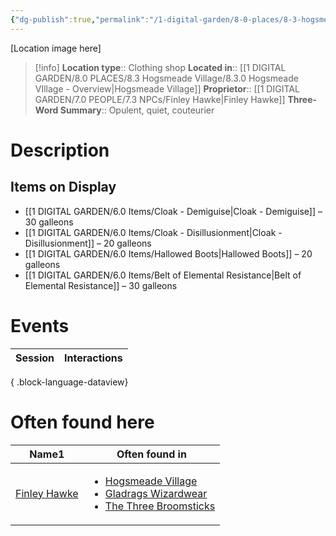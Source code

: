 ```yaml
---
{"dg-publish":true,"permalink":"/1-digital-garden/8-0-places/8-3-hogsmeade-village/8-3-16-gladrags-wizardwear/","tags":["#place","#hogsmeade","#shop"]}
---
```


[Location image here]
>[!info]
>**Location type**::  Clothing shop
>**Located in**:: [[1 DIGITAL GARDEN/8.0 PLACES/8.3 Hogsmeade Village/8.3.0 Hogsmeade VIllage - Overview\|Hogsmeade Village]]
>**Proprietor**:: [[1 DIGITAL GARDEN/7.0 PEOPLE/7.3 NPCs/Finley Hawke\|Finley Hawke]]
>**Three-Word Summary**:: Opulent, quiet, couteurier 

# Description


## Items on Display

- [[1 DIGITAL GARDEN/6.0 Items/Cloak - Demiguise\|Cloak - Demiguise]] – 30 galleons
- [[1 DIGITAL GARDEN/6.0 Items/Cloak - Disillusionment\|Cloak - Disillusionment]] – 20 galleons
- [[1 DIGITAL GARDEN/6.0 Items/Hallowed Boots\|Hallowed Boots]] – 20 galleons
- [[1 DIGITAL GARDEN/6.0 Items/Belt of Elemental Resistance\|Belt of Elemental Resistance]] – 30 galleons

# Events

| Session | Interactions |
| ------- | ------------ |

{ .block-language-dataview}

# Often found here

<div><table class="dataview table-view-table"><thead class="table-view-thead"><tr class="table-view-tr-header"><th class="table-view-th"><span>Name</span><span class="dataview small-text">1</span></th><th class="table-view-th"><span>Often found in</span></th></tr></thead><tbody class="table-view-tbody"><tr><td><span><a data-tooltip-position="top" aria-label="1 DIGITAL GARDEN/7.0 PEOPLE/7.3 NPCs/Finley Hawke.md" data-href="1 DIGITAL GARDEN/7.0 PEOPLE/7.3 NPCs/Finley Hawke.md" href="1 DIGITAL GARDEN/7.0 PEOPLE/7.3 NPCs/Finley Hawke.md" class="internal-link" target="_blank" rel="noopener nofollow">Finley Hawke</a></span></td><td><ul class="dataview dataview-ul dataview-result-list-ul"><li class="dataview-result-list-li"><span><a data-tooltip-position="top" aria-label="1 DIGITAL GARDEN/8.0 PLACES/8.3 Hogsmeade Village/8.3.0 Hogsmeade VIllage - Overview.md" data-href="1 DIGITAL GARDEN/8.0 PLACES/8.3 Hogsmeade Village/8.3.0 Hogsmeade VIllage - Overview.md" href="1 DIGITAL GARDEN/8.0 PLACES/8.3 Hogsmeade Village/8.3.0 Hogsmeade VIllage - Overview.md" class="internal-link" target="_blank" rel="noopener nofollow">Hogsmeade Village</a></span></li><li class="dataview-result-list-li"><span><a data-tooltip-position="top" aria-label="1 DIGITAL GARDEN/8.0 PLACES/8.3 Hogsmeade Village/8.3.16 Gladrags Wizardwear.md" data-href="1 DIGITAL GARDEN/8.0 PLACES/8.3 Hogsmeade Village/8.3.16 Gladrags Wizardwear.md" href="1 DIGITAL GARDEN/8.0 PLACES/8.3 Hogsmeade Village/8.3.16 Gladrags Wizardwear.md" class="internal-link" target="_blank" rel="noopener nofollow">Gladrags Wizardwear</a></span></li><li class="dataview-result-list-li"><span><a data-tooltip-position="top" aria-label="1 DIGITAL GARDEN/8.0 PLACES/8.3 Hogsmeade Village/8.3.11 The Three Broomsticks.md" data-href="1 DIGITAL GARDEN/8.0 PLACES/8.3 Hogsmeade Village/8.3.11 The Three Broomsticks.md" href="1 DIGITAL GARDEN/8.0 PLACES/8.3 Hogsmeade Village/8.3.11 The Three Broomsticks.md" class="internal-link" target="_blank" rel="noopener nofollow">The Three Broomsticks</a></span></li></ul></td></tr></tbody></table></div>